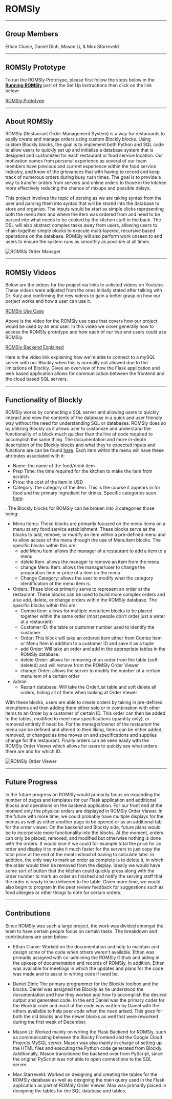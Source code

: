 # ROMSly

----------

## Group Members

Ethan Clunie, Daniel Dinh, Mason Li, & Max Starreveld

-----------

## ROMSly Prototype

To run the ROMSly Prototype, please first follow the steps below in the [__Running ROMSly__](./docs/Instructions.md) part of the Set Up Instructions then click on the link below:

[ROMSly Prototype](http://127.0.0.1:5000)

------------

## About ROMSly

ROMSly (Restaurant Order Management System) is a way for restaurants to easily create and manage orders using custom Blockly blocks. Using custom Blockly blocks, the goal is to implement both Python and SQL code to allow users to quickly set up and initialize a database system that is designed and customized for each restaurant or food service location. Our motivation comes from personal experience as several of our team members have previous and current experience within the food service industry, and know of the grievances that with having to record and keep track of numerous orders during busy rush times. The goal is to provide a way to transfer orders from servers and online orders to those in the kitchen more effectively reducing the chance of mixups and possible delays.

This project involves the topic of parsing as we are taking syntax from the user and parsing them into syntax that will be stored into the database to store and organize. The inputs would be start as simple clicks representing both the menu item and where the item was ordered from and need to be parsed into what needs to be cooked by the kitchen staff in the back. The DSL will also abstract complex tasks away from users, allowing users to chain together simple blocks to execute multi-layered, recursive based operations on the database. ROMSly will also perform work unseen to end users to ensure the system runs as smoothly as possible at all times.


![ROMSly Order Manager](https://github.com/ddinh0411/ROMSly/blob/main/docs/img/ROMSly_Order_Manager.png)


------------

## ROMSly Videos

Below are the videos for the project via links to unlisted videos on Youtube. These videos were adjusted from the ones initially stated after talking with Dr. Kurz and confirming the new videos to gain a better grasp on how our porject works and how a user can use it.

[ROMSly Use Case](https://www.youtube.com/watch?v=KK4jMH-mpdo)

Above is the video for the ROMSly use case that covers how our project would be used by an end user. In this video we cover generally how to access the ROMSly prototype and how each of our two end users could use ROMSly.

[ROMSly Backend Explained](https://www.youtube.com/watch?v=HuFZIpWaDW0)

Here is the video link explaining how we're able to connect to a mySQL server with our Blockly when this is normally not allowed due to the limitations of Blockly. Gives an overview of how the Flask application and web based application allows for communication between the frontend and the cloud based SQL servers.


-------------

## Functionality of Blockly

ROMSly works by connecting a SQL server and allowing users to quickly interact and view the contents of the database in a quick and user friendly way without the need for understanding SQL or databases. ROMSly does so by utilizing Blockly as it allows user to customize and understand the functionality of a block much quicker than the line of code required to accomplish the same thing. The documentation and more in-depth description of the Blockly blocks and what they're expected inputs and functions are can be found [here](./docs/Design.md). Each item within the menu will have these attributes associated with it:

- Name: the name of the food/drink item
- Prep Time: the time required for the kitchen to make the item from scratch
- Price: the cost of the item in USD
- Category: the category of the item. This is the course it appears in for food and the primary ingredient for drinks. Specific categories seen [here](./docs/Design.md).

. The Blockly blocks for ROMSly can be broken into 3 categories those being:

- Menu Items: These blocks are primarily focused on the menu items on a menu at any food service establishment. These blocks serve as the blocks to add, remove, or modify an item within a pre-defined menu and to allow access of the menu through the use of MenuItem blocks. The specific blocks within this are:
  - add Menu Item: allows the manager of a restaurant to add a item to a menu
  - delete Item: allows the manager to remove an item from the menu
  - change Menu Item: allows the manager/user to change the preparation time or price of a item on the menu
  - Change Category: allows the user to modify what the category identification of the menu item is.
- Orders: These blocks primarily serve to represent an order at the restaurant. These blocks can be used to build more complex orders and also add, delete, or change orders within the ROMSly database. The specific blocks within this are:
  - Combo Item: allows for multiple menuItem blocks to be placed together within the same order (most people don't order just a water at a restaurant)
  - Customer ID: the table or customer number used to identify the customer.
  - Order: This block will take an ordered item either from Combo Item or Menu Item in addition to a customer ID and save it as a tuple
  - add Order: Will take an order and add in the appropriate tables in the ROMSly database.
  - delete Order: allows for removing of an order from the table (soft deleted) and will remove from the ROMSly Order Viewer
  - change Order: allows the server to modify the number of a certain menuItem of a certain order
- Admin
  - Restart database: Will take the OrderList table and soft delete all orders, hiding all of them when looking at Order Viewer

With these blocks, users are able to create orders by taking in pre-defined menuItems and then adding them either solo or in combination with other items to an Order by a customer of certain ID. This order can then be added to the tables, modified to meet new specifications (quantity only), or removed entirely if need be. For the manager/owner of the restaurant the menu can be defined and altered to their liking, items can be either added, removed, or changed as time moves on and specifications and supplies change for the restaurant. Finally orders can be seen easily with the ROMSly Order Viewer which allows for users to quickly see what orders there are and for which ID.


![ROMSly Order Viewer](https://github.com/ddinh0411/ROMSly/blob/main/docs/img/ROMSly_Order_Viewer.png)

-------------

## Future Progress

In the future progress on ROMSly would primarily focus on expanding the number of pages and templates for our Flask application and additional Blocks and operations on the backend application. For our front end at the moment only the physical orders are displayed in ROMSly Order Viewer. In the future with more time, we could probably have multiple displays for the menus as well as either another page to be opened or as an additional tab for the order viewer. On the backend and Blockly side, future plans would be to incorporate more functionality into the blocks. At the moment, orders can only be placed, removed, and modified but otherwise nothing is done with the orders. It would nice if we could for example total the price for an order and display it to make it much faster for the servers to just copy the total price at the end of the meal instead of having to calculate later. In addition, the only way to mark an order as complete is to delete it, in which the order would then be removed from the display. Ideally we would have some sort of button that the kitchen could quickly press along with the order number to mark an order as finished and notify the serving staff that the order is ready to be delivered to the table. Given more time, we would also begin to program in the peer review feedback for suggestions such as food allergies or other things to note for certain orders.

---------------

## Contributions

Since ROMSly was such a large project, the work was divided amongst the team to have certain people focus on certain tasks. The breakdown and contributions are seen below:

- Ethan Clunie: Worked on the documentation and help to maintain and design some of the code when others weren't available. Ethan was primarily assigned with co-admining the ROMSly Github and aiding in the upkeep of documentation and records of ROMSly. In addition, Ethan was available for meetings in which the updates and plans for the code was made and to assist in writing code if need be. 

- Daniel Dinh: The primary programmer for the Blockly toolbox and the blocks. Daniel was assigned the Blockly as he understood the documentation and how they worked and how to accomplish the desired output and generated code. In the end Daniel was the primary coder for the Blockly code and most of the code was written by Daniel with the others available to help peer code when the need arised. This  goes for both the old blocks and the newer blocks as well that were reworked during the first week of December.

- Mason Li: Worked mainly on writing the Flask Backend for ROMSly, such as communicating between the Blocky Frontend and the Google Cloud Projects MySQL server. Mason was also mainly in charge of setting up the HTML files and executing the Python code generated from Blockly. Additionally, Mason transitioned the backend over from PyScript, since the original PyScript was not able to open connections to the SQL server. 

- Max Starreveld: Worked on designing and creating the tables for the ROMSly database as well as designing the main query used in the Flask application as part of ROMSly Order Viewer. Max was primarily placed in designing the tables for the SQL database and tables.

